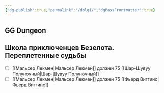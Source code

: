 ```yaml
---
{"dg-publish":true,"permalink":"/dolgi/","dgPassFrontmatter":true}
---
```



## GG Dungeon


## Школа приключенцев Безелота. Переплетенные судьбы
- [ ] [[Мальсер Лекмен\|Мальсер Лекмен]] должен 75 [[Шар-Шувуу Полуночный\|Шар-Шувуу Полуночный]] 
- [ ] [[Мальсер Лекмен\|Мальсер Лекмен]] должен 75 [[Фьерд Виггинс\|Фьерд Виггинс]]
